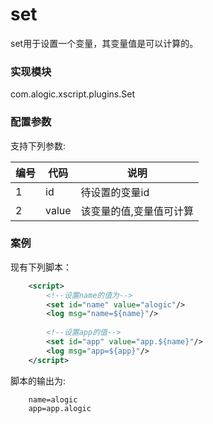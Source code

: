 set
===
set用于设置一个变量，其变量值是可以计算的。

### 实现模块

com.alogic.xscript.plugins.Set

### 配置参数

支持下列参数:

| 编号 | 代码 | 说明 |
| ---- | ---- | ---- |
| 1 | id | 待设置的变量id |
| 2 | value | 该变量的值,变量值可计算 |

### 案例

现有下列脚本：
```xml
	<script>
		<!--设置name的值为-->
		<set id="name" value="alogic"/>
		<log msg="name=${name}"/>
		
		<!--设置app的值-->
		<set id="app" value="app.${name}"/>
		<log msg="app=${app}"/>
	</script>
```
脚本的输出为:
```
	name=alogic
	app=app.alogic
```
